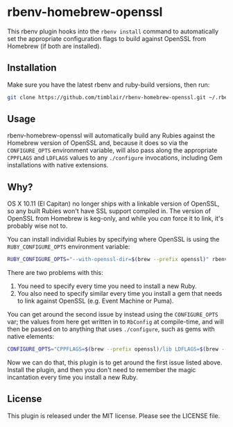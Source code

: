 # rbenv-homebrew-openssl

This rbenv plugin hooks into the `rbenv install` command to automatically set
the appropriate configuration flags to build against OpenSSL from Homebrew (if
both are installed).

## Installation

Make sure you have the latest rbenv and ruby-build versions, then run:

```sh
git clone https://github.com/timblair/rbenv-homebrew-openssl.git ~/.rbenv/plugins/rbenv-homebrew-openssl
```

## Usage

rbenv-homebrew-openssl will automatically build any Rubies against the Homebrew
version of OpenSSL and, because it does so via the `CONFIGURE_OPTS` environment
variable, will also pass along the appropriate `CPPFLAGS` and `LDFLAGS` values
to any `./configure` invocations, including Gem installations with native
extensions.

## Why?

OS X 10.11 (El Capitan) no longer ships with a linkable version of OpenSSL, so
any built Rubies won't have SSL support compiled in.  The version of OpenSSL
from Homebrew is keg-only, and while you _can_ force it to link, it's probably
wise not to.

You can install individial Rubies by specifying where OpenSSL is using the
`RUBY_CONFIGURE_OPTS` environment variable:

```sh
RUBY_CONFIGURE_OPTS="--with-openssl-dir=$(brew --prefix openssl)" rbenv install $RB_VERSION
```

There are two problems with this:

1. You need to specify every time you need to install a new Ruby.
2. You also need to specify similar every time you install a gem that needs
   to link against OpenSSL (e.g. Event Machine or Puma).

You can get around the second issue by instead using the `CONFIGURE_OPTS` var;
the values from here get written in to `RbConfig` at compile-time, and will
then be passed on to anything that uses `./configure`, such as gems with native
elements:

```sh
CONFIGURE_OPTS="CPPFLAGS=$(brew --prefix openssl)/lib LDFLAGS=$(brew --prefix openssl)/include"
```

Now we can do that, this plugin is to get around the first issue listed above.
Install the plugin, and then you don't need to remember the magic incantation
every time you install a new Ruby.

## License

This plugin is released under the MIT license. Please see the LICENSE file.
